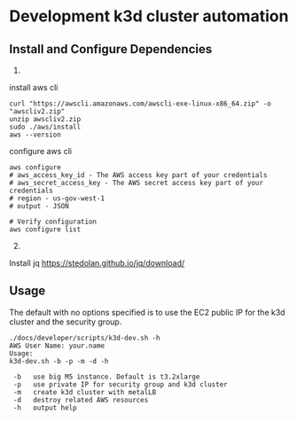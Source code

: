 # Development k3d cluster automation

## Install and Configure Dependencies

1. 
install aws cli
```
curl "https://awscli.amazonaws.com/awscli-exe-linux-x86_64.zip" -o "awscliv2.zip"
unzip awscliv2.zip
sudo ./aws/install
aws --version
```
configure aws cli
```
aws configure
# aws_access_key_id - The AWS access key part of your credentials
# aws_secret_access_key - The AWS secret access key part of your credentials
# region - us-gov-west-1
# output - JSON

# Verify configuration
aws configure list
```

2.
Install jq  https://stedolan.github.io/jq/download/


## Usage

The default with no options specified is to use the EC2 public IP for the k3d cluster and the security group.

```
./docs/developer/scripts/k3d-dev.sh -h
AWS User Name: your.name
Usage:
k3d-dev.sh -b -p -m -d -h

 -b   use big M5 instance. Default is t3.2xlarge
 -p   use private IP for security group and k3d cluster
 -m   create k3d cluster with metalLB
 -d   destroy related AWS resources
 -h   output help
```
